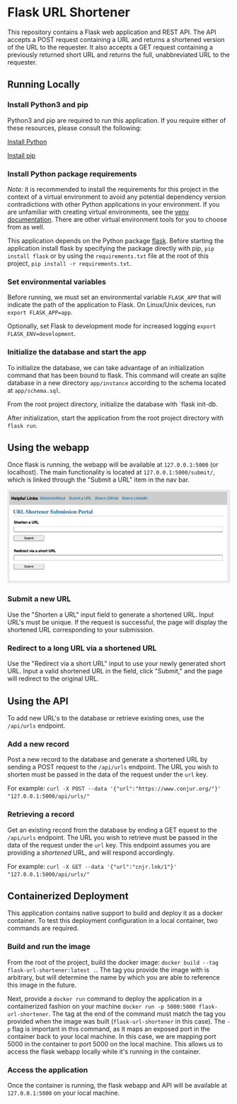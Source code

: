 # Flask URL Shortener

This repository contains a Flask web application and REST API. The API accepts a POST request containing
a URL and returns a shortened version of the URL to the requester. It also accepts a GET request containing
a previously returned short URL and returns the full, unabbreviated URL to the requester.

## Running Locally

### Install Python3 and pip

Python3 and pip are required to run this application. If you require either of these resources, please consult the following:

[Install Python](https://www.python.org/downloads/)

[Install pip](https://pip.pypa.io/en/stable/installing/)

### Install Python package requirements

*Note:* it is recommended to install the requirements for this project in the context of a virtual environment
to avoid any potential dependency version contradictions with other Python applications in your environment.
If you are unfamiliar with creating virtual environments, see the [venv documentation](https://docs.python.org/3/tutorial/venv.html).
There are other virtual environment tools for you to choose from as well.

This application depends on the Python package [flask](https://pypi.org/project/Flask/). Before starting the application
install flask by specifying the package directly with pip, `pip install flask` or by using the `requirements.txt` file 
at the root of this project, `pip install -r requirements.txt`.

### Set environmental variables

Before running, we must set an environmental variable `FLASK_APP` that will indicate the path of the application to Flask.
On Linux/Unix devices, run `export FLASK_APP=app`.

Optionally, set Flask to development mode for increased logging `export FLASK_ENV=development`.

### Initialize the database and start the app

To initialize the database, we can take advantage of an initialization command that has been bound to flask.
This command will create an sqlite database in a new directory `app/instance` according to the schema located
at `app/schema.sql`.

From the root project directory, initialize the database with `flask init-db.

After initialization, start the application from the root project directory with `flask run`.

## Using the webapp

Once flask is running, the webapp will be available at `127.0.0.1:5000` (or localhost).
The main functionality is located at `127.0.0.1:5000/submit/`, which is linked through the
"Submit a URL" item in the nav bar.

![submission page](./images/submit-page.png)

### Submit a new URL

Use the "Shorten a URL" input field to generate a shortened URL. Input URL's must be unique.
If the request is successful, the page will display the shortened URL corresponding to your submission.

### Redirect to a long URL via a shortened URL

Use the "Redirect via a short URL" input to use your newly generated short URL. Input a valid shortened
URL in the field, click "Submit," and the page will redirect to the original URL.

## Using the API

To add new URL's to the database or retrieve existing ones, use the `/api/urls` endpoint.

### Add a new record

Post a new record to the database and generate a shortened URL by sending a POST request to the `/api/urls` endpoint.
The URL you wish to shorten must be passed in the data of the request under the `url` key.

For example: `curl -X POST --data '{"url":"https://www.conjur.org/"}' "127.0.0.1:5000/api/urls/"`

### Retrieving a record

Get an existing record from the database by ending a GET equest to the `/api/urls` endpoint.
The URL you wish to retrieve must be passed in the data of the request under the `url` key.
This endpoint assumes you are providing a *shortened* URL, and will respond accordingly.

For example: `curl -X GET --data '{"url":"cnjr.lnk/1"}' "127.0.0.1:5000/api/urls/"`

## Containerized Deployment

This application contains native support to build and deploy it as a docker container.
To test this deployment configuration in a local container, two commands are required.

### Build and run the image

From the root of the project, build the docker image: `docker build --tag flask-url-shortener:latest .`.
The tag you provide the image with is arbitrary, but will determine the name by which you are able 
to reference this image in the future.

Next, provide a `docker run` command to deploy the application in a containerized fashion on your machine
`docker run -p 5000:5000 flask-url-shortener`.
The tag at the end of the command must match the tag you provided when the image was built (`flask-url-shortener` in this case).
The `-p` flag is important in this command, as it maps an exposed port in the container back to your local machine.
In this case, we are mapping port 5000 in the container to port 5000 on the local machine. This allows us to access
the flask webapp locally while it's running in the container.

### Access the application

Once the container is running, the flask webapp and API will be available at `127.0.0.1:5000` on your local machine.
